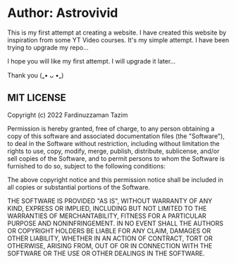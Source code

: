 <h1>Author: Astrovivid</h1>

 This is my first attempt at creating a website. I have created this website by inspiration from some YT Video courses.
 It's my simple attempt. I have been trying to upgrade my repo...

 I hope you will like my first attempt. I will upgrade it later...

 Thank you („• ᴗ •„)

<h2>MIT LICENSE</h2>

Copyright (c) 2022 Fardinuzzaman Tazim

<p>Permission is hereby granted, free of charge, to any person obtaining a copy
of this software and associated documentation files (the "Software"), to deal
in the Software without restriction, including without limitation the rights
to use, copy, modify, merge, publish, distribute, sublicense, and/or sell
copies of the Software, and to permit persons to whom the Software is
furnished to do so, subject to the following conditions:

The above copyright notice and this permission notice shall be included in all
copies or substantial portions of the Software.

THE SOFTWARE IS PROVIDED "AS IS", WITHOUT WARRANTY OF ANY KIND, EXPRESS OR
IMPLIED, INCLUDING BUT NOT LIMITED TO THE WARRANTIES OF MERCHANTABILITY,
FITNESS FOR A PARTICULAR PURPOSE AND NONINFRINGEMENT. IN NO EVENT SHALL THE
AUTHORS OR COPYRIGHT HOLDERS BE LIABLE FOR ANY CLAIM, DAMAGES OR OTHER
LIABILITY, WHETHER IN AN ACTION OF CONTRACT, TORT OR OTHERWISE, ARISING FROM,
OUT OF OR IN CONNECTION WITH THE SOFTWARE OR THE USE OR OTHER DEALINGS IN THE
SOFTWARE.</p>
